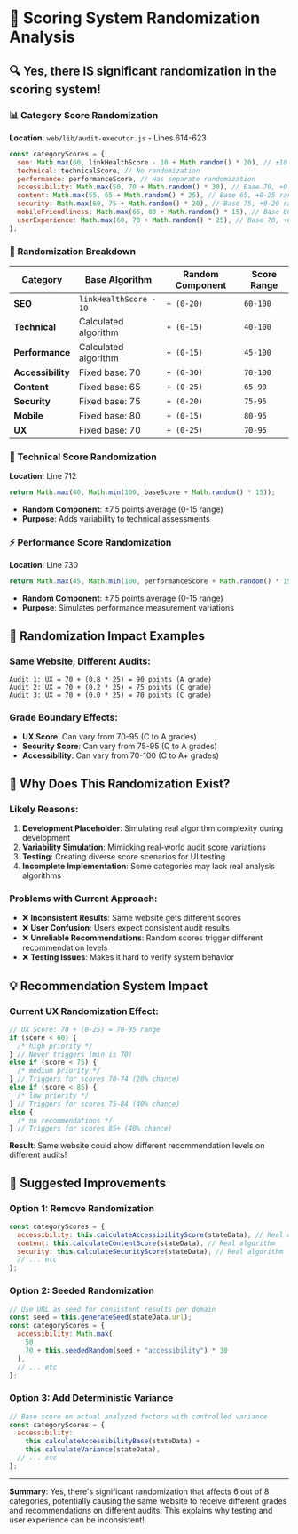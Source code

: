 # 🎲 Scoring System Randomization Analysis

## 🔍 **Yes, there IS significant randomization in the scoring system!**

### **📊 Category Score Randomization**

**Location**: `web/lib/audit-executor.js` - Lines 614-623

```javascript
const categoryScores = {
  seo: Math.max(60, linkHealthScore - 10 + Math.random() * 20), // ±10 points random
  technical: technicalScore, // No randomization
  performance: performanceScore, // Has separate randomization
  accessibility: Math.max(50, 70 + Math.random() * 30), // Base 70, +0-30 random
  content: Math.max(55, 65 + Math.random() * 25), // Base 65, +0-25 random
  security: Math.max(60, 75 + Math.random() * 20), // Base 75, +0-20 random
  mobileFriendliness: Math.max(65, 80 + Math.random() * 15), // Base 80, +0-15 random
  userExperience: Math.max(60, 70 + Math.random() * 25), // Base 70, +0-25 random
};
```

### **🎯 Randomization Breakdown**

| Category          | Base Algorithm         | Random Component | Score Range |
| ----------------- | ---------------------- | ---------------- | ----------- |
| **SEO**           | `linkHealthScore - 10` | `+ (0-20)`       | `60-100`    |
| **Technical**     | Calculated algorithm   | `+ (0-15)`       | `40-100`    |
| **Performance**   | Calculated algorithm   | `+ (0-15)`       | `45-100`    |
| **Accessibility** | Fixed base: 70         | `+ (0-30)`       | `70-100`    |
| **Content**       | Fixed base: 65         | `+ (0-25)`       | `65-90`     |
| **Security**      | Fixed base: 75         | `+ (0-20)`       | `75-95`     |
| **Mobile**        | Fixed base: 80         | `+ (0-15)`       | `80-95`     |
| **UX**            | Fixed base: 70         | `+ (0-25)`       | `70-95`     |

### **🔢 Technical Score Randomization**

**Location**: Line 712

```javascript
return Math.max(40, Math.min(100, baseScore + Math.random() * 15));
```

- **Random Component**: ±7.5 points average (0-15 range)
- **Purpose**: Adds variability to technical assessments

### **⚡ Performance Score Randomization**

**Location**: Line 730

```javascript
return Math.max(45, Math.min(100, performanceScore + Math.random() * 15));
```

- **Random Component**: ±7.5 points average (0-15 range)
- **Purpose**: Simulates performance measurement variations

## 🎲 **Randomization Impact Examples**

### **Same Website, Different Audits:**

```
Audit 1: UX = 70 + (0.8 * 25) = 90 points (A grade)
Audit 2: UX = 70 + (0.2 * 25) = 75 points (C grade)
Audit 3: UX = 70 + (0.0 * 25) = 70 points (C grade)
```

### **Grade Boundary Effects:**

- **UX Score**: Can vary from 70-95 (C to A grades)
- **Security Score**: Can vary from 75-95 (C to A grades)
- **Accessibility**: Can vary from 70-100 (C to A+ grades)

## 🤔 **Why Does This Randomization Exist?**

### **Likely Reasons:**

1. **Development Placeholder**: Simulating real algorithm complexity during development
2. **Variability Simulation**: Mimicking real-world audit score variations
3. **Testing**: Creating diverse score scenarios for UI testing
4. **Incomplete Implementation**: Some categories may lack real analysis algorithms

### **Problems with Current Approach:**

- ❌ **Inconsistent Results**: Same website gets different scores
- ❌ **User Confusion**: Users expect consistent audit results
- ❌ **Unreliable Recommendations**: Random scores trigger different recommendation levels
- ❌ **Testing Issues**: Makes it hard to verify system behavior

## 💡 **Recommendation System Impact**

### **Current UX Randomization Effect:**

```javascript
// UX Score: 70 + (0-25) = 70-95 range
if (score < 60) {
  /* high priority */
} // Never triggers (min is 70)
else if (score < 75) {
  /* medium priority */
} // Triggers for scores 70-74 (20% chance)
else if (score < 85) {
  /* low priority */
} // Triggers for scores 75-84 (40% chance)
else {
  /* no recommendations */
} // Triggers for scores 85+ (40% chance)
```

**Result**: Same website could show different recommendation levels on different audits!

## 🔧 **Suggested Improvements**

### **Option 1: Remove Randomization**

```javascript
const categoryScores = {
  accessibility: this.calculateAccessibilityScore(stateData), // Real algorithm
  content: this.calculateContentScore(stateData), // Real algorithm
  security: this.calculateSecurityScore(stateData), // Real algorithm
  // ... etc
};
```

### **Option 2: Seeded Randomization**

```javascript
// Use URL as seed for consistent results per domain
const seed = this.generateSeed(stateData.url);
const categoryScores = {
  accessibility: Math.max(
    50,
    70 + this.seededRandom(seed + "accessibility") * 30
  ),
  // ... etc
};
```

### **Option 3: Add Deterministic Variance**

```javascript
// Base score on actual analyzed factors with controlled variance
const categoryScores = {
  accessibility:
    this.calculateAccessibilityBase(stateData) +
    this.calculateVariance(stateData),
  // ... etc
};
```

---

**Summary**: Yes, there's significant randomization that affects 6 out of 8 categories, potentially causing the same website to receive different grades and recommendations on different audits. This explains why testing and user experience can be inconsistent!
